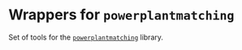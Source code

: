 # Wrappers for `powerplantmatching`

Set of tools for the [`powerplantmatching`](https://github.com/pypsa/powerplantmatching) library.
